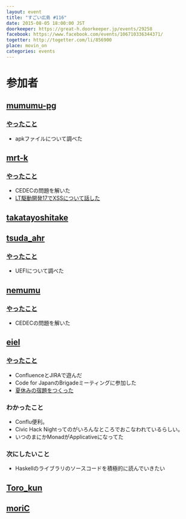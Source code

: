 ```yaml
---
layout: event
title: "すごい広島 #116"
date: 2015-08-05 18:00:00 JST
doorkeeper: https://great-h.doorkeeper.jp/events/29258
facebook: https://www.facebook.com/events/106710336344371/
togetter: http://togetter.com/li/856900
place: movin_on
categories: events
---
```


# 参加者

## [mumumu-pg](https://github.com/mumumu-pg)

### [やったこと](https://github.com/great-h/great-h.github.io/issues/1677)

* apkファイルについて調べた


## [mrt-k](https://github.com/mrt-k)

### [やったこと](https://github.com/great-h/great-h.github.io/issues/1678)

* CEDECの問題を解いた
* [LT駆動開発17でXSSについて話した](https://mrtc0.github.io/2015/08/05/LT%E9%A7%86%E5%8B%95%E9%96%8B%E7%99%BA17%E3%81%A7XSS%E3%81%AE%E9%98%B2%E5%BE%A1%E3%81%AB%E3%81%A4%E3%81%84%E3%81%A6%E8%A9%B1%E3%81%97%E3%81%9F/)


## [takatayoshitake](http://twitter.com/takatayoshitake)


## [tsuda_ahr](http://twitter.com/tsuda_ahr)

### [やったこと](https://github.com/great-h/great-h.github.io/issues/1681)

* UEFIについて調べた


## [nemumu](https://github.com/nemumu)

### [やったこと](https://github.com/great-h/great-h.github.io/issues/1680)

* CEDECの問題を解いた


## [eiel](http://eiel.info/)

### [やったこと](https://github.com/great-h/great-h.github.io/issues/1679)

* ConfluenceとJIRAで遊んだ
* Code for JapanのBrigadeミーティングに参加した
* [夏休みの宿題をつくった](https://gist.github.com/eiel/3c146f085d590a9adc08)

### わかったこと

* Conflu便利。
* Civic Hack Nightってのがいろんなところでおこなわれているらしい。
* いつのまにかMonadがApplicativeになってた

### 次にしたいこと

* Haskellのライブラリのソースコードを積極的に読んでいきたい

## [Toro_kun](https://twitter.com/Toro_kun)


## [moriC](https://github.com/moriC)
